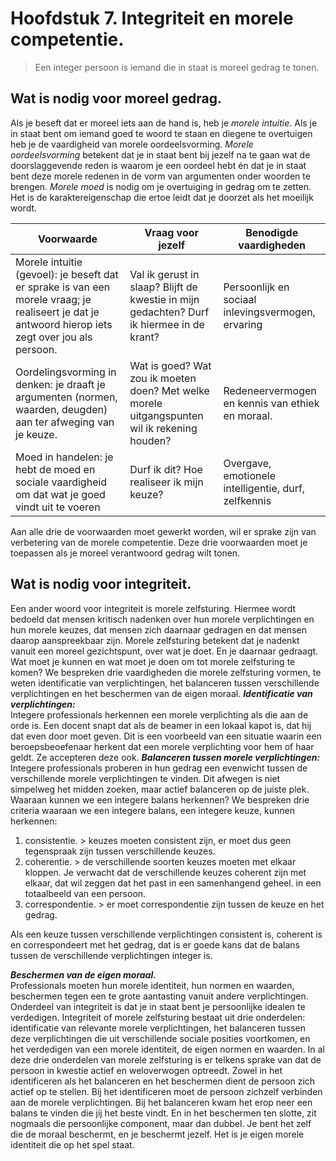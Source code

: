 # Hoofdstuk 7. Integriteit en morele competentie.
<!-- toc -->

> Een integer persoon is iemand die in staat is moreel gedrag te tonen.

## Wat is nodig voor moreel gedrag.
Als je beseft dat er moreel iets aan de hand is, heb je *morele intuitie*. Als je in staat bent om iemand goed te woord te staan en diegene te overtuigen heb je de vaardigheid van morele oordeelsvorming. *Morele oordeelsvorming* betekent dat je in staat bent bij jezelf na te gaan wat de doorslaggevende reden is waarom je een oordeel hebt én dat je in staat bent deze morele redenen in de vorm van argumenten onder woorden te brengen. *Morele moed* is nodig om je overtuiging in gedrag om te zetten. Het is de karaktereigenschap die ertoe leidt dat je doorzet als het moeilijk wordt.

| Voorwaarde                                                                                                                                         | Vraag voor jezelf                                                                            | Benodigde vaardigheden                               |
|----------------------------------------------------------------------------------------------------------------------------------------------------|----------------------------------------------------------------------------------------------|------------------------------------------------------|
| Morele intuitie (gevoel): je beseft dat er sprake is van een morele vraag; je realiseert je dat je antwoord hierop iets zegt over jou als persoon. | Val ik gerust in slaap? Blijft de kwestie in mijn gedachten? Durf ik hiermee in de krant?    | Persoonlijk en sociaal inlevingsvermogen, ervaring   |
| Oordelingsvorming in denken: je draaft je argumenten (normen, waarden, deugden) aan ter afweging van je keuze.                                     | Wat is goed? Wat zou ik moeten doen? Met welke morele uitgangspunten wil ik rekening houden? | Redeneervermogen en kennis van ethiek en moraal.     |
| Moed in handelen: je hebt de moed en sociale vaardigheid om dat wat je goed vindt uit te voeren                                                    | Durf ik dit? Hoe realiseer ik mijn keuze?                                                    | Overgave, emotionele intelligentie, durf, zelfkennis |

Aan alle drie de voorwaarden moet gewerkt worden, wil er sprake zijn van verbetering van de morele competentie. Deze drie voorwaarden moet je toepassen als je moreel verantwoord gedrag wilt tonen.


## Wat is nodig voor integriteit.
Een ander woord voor integriteit is morele zelfsturing. Hiermee wordt bedoeld dat mensen kritisch nadenken over hun morele verplichtingen en hun morele keuzes, dat mensen zich daarnaar gedragen en dat mensen daarop aanspreekbaar zijn. Morele zelfsturing betekent dat je nadenkt vanuit een moreel gezichtspunt, over wat je doet. En je daarnaar gedraagt. Wat moet je kunnen en wat moet je doen om tot morele zelfsturing te komen? We bespreken drie vaardigheden die morele zelfsturing vormen, te weten identificatie van verplichtingen, het balanceren tussen verschillende verplichtingen en het beschermen van de eigen moraal.
***Identificatie van verplichtingen:***  
Integere professionals herkennen een morele verplichting als die aan de orde is. Een docent snapt dat als de beamer in een lokaal kapot is, dat hij dat even door moet geven. Dit is een voorbeeld van een situatie waarin een beroepsbeoefenaar herkent dat een morele verplichting voor hem of haar geldt. Ze accepteren deze ook.
***Balanceren tussen morele verplichtingen:***  
Integere professionals proberen in hun gedrag een evenwicht tussen de verschillende morele verplichtingen te vinden. Dit afwegen is niet simpelweg het midden zoeken, maar actief balanceren op de juiste plek. Waaraan kunnen we een integere balans herkennen? We bespreken drie criteria waaraan we een integere balans, een integere keuze, kunnen herkennen:
1. consistentie. > keuzes moeten consistent zijn, er moet dus geen tegenspraak zijn tussen verschillende keuzes.
2. coherentie. > de verschillende soorten keuzes moeten met elkaar kloppen. Je verwacht dat de verschillende keuzes coherent zijn met elkaar, dat wil zeggen dat het past in een samenhangend geheel. in een totaalbeeld van een persoon.
3. correspondentie. > er moet correspondentie zijn tussen de keuze en het gedrag.

Als een keuze tussen verschillende verplichtingen consistent is, coherent is en correspondeert met het gedrag, dat is er goede kans dat de balans tussen de verschillende verplichtingen integer is.

***Beschermen van de eigen moraal.***  
Professionals moeten hun morele identiteit, hun normen en waarden, beschermen tegen een te grote aantasting vanuit andere verplichtingen. Onderdeel van integriteit is dat je in staat bent je persoonlijke idealen te verdedigen.
Integriteit of morele zelfsturing bestaat uit drie onderdelen: identificatie van relevante morele verplichtingen, het balanceren tussen deze verplichtingen die uit verschillende sociale posities voortkomen, en het verdedigen van een morele identiteit, de eigen normen en waarden. In al deze drie onderdelen van morele zelfsturing is er telkens sprake van dat de persoon in kwestie actief en weloverwogen optreedt. Zowel in het identificeren als het balanceren en het beschermen dient de persoon zich actief op te stellen.
Bij het identificeren moet de persoon zichzelf verbinden aan de morele verplichtingen. Bij het balanceren kwam het erop neer een balans te vinden die jij het beste vindt. En in het beschermen ten slotte, zit nogmaals die persoonlijke component, maar dan dubbel. Je bent het zelf die de moraal beschermt, en je beschermt jezelf. Het is je eigen morele identiteit die op het spel staat.
